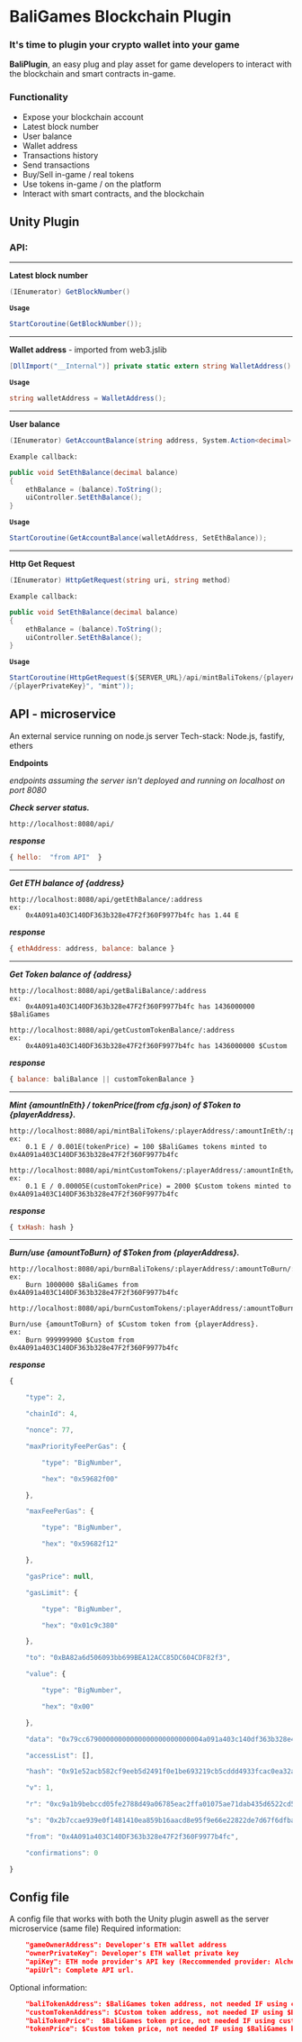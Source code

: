 # BaliGames Blockchain Plugin
### It's time to plugin your crypto wallet into your game

**BaliPlugin**, an easy plug and play asset for game developers to interact with the blockchain and smart contracts in-game.

### Functionality
- Expose your blockchain account
- Latest block number
- User balance
- Wallet address
- Transactions history
- Send transactions
- Buy/Sell  in-game / real tokens
- Use tokens in-game / on the platform
- Interact with smart contracts, and 
the blockchain



## Unity Plugin
### API:
----
**Latest block number**
```csharp                
(IEnumerator) GetBlockNumber()
```
**`Usage`**
```csharp
StartCoroutine(GetBlockNumber());
```
----

**Wallet address** - imported from web3.jslib
```csharp                
[DllImport("__Internal")] private static extern string WalletAddress()
```

**`Usage`**
```csharp
string walletAddress = WalletAddress();
```
----
**User balance**
```csharp                
(IEnumerator) GetAccountBalance(string address, System.Action<decimal> callback)
```
`Example callback:`
```csharp
public void SetEthBalance(decimal balance)
{
    ethBalance = (balance).ToString();
    uiController.SetEthBalance();
}
```
**`Usage`**
```csharp
StartCoroutine(GetAccountBalance(walletAddress, SetEthBalance));
```
----
**Http Get Request**
```csharp                
(IEnumerator) HttpGetRequest(string uri, string method)
```
`Example callback:`
```csharp
public void SetEthBalance(decimal balance)
{
    ethBalance = (balance).ToString();
    uiController.SetEthBalance();
}
```
**`Usage`**
```csharp
StartCoroutine(HttpGetRequest(${SERVER_URL}/api/mintBaliTokens/{playerAddress}/{amountInEth}
/{playerPrivateKey}", "mint"));
```




## API - microservice

An external service running on node.js server
Tech-stack: Node.js, fastify, ethers

**Endpoints**

*endpoints assuming the server isn't deployed and running on localhost on port 8080*
  
***Check server status.***
```http
http://localhost:8080/api/
```
***response***
```js
{ hello:  "from API"  }
```
-------
***Get ETH  balance of {address}***
```http
http://localhost:8080/api/getEthBalance/:address
ex: 
	0x4A091a403C140DF363b328e47F2f360F9977b4fc has 1.44 E
```
***response***
```js
{ ethAddress: address, balance: balance }
```
--------
***Get Token balance of {address}***
```http
http://localhost:8080/api/getBaliBalance/:address
ex: 
	0x4A091a403C140DF363b328e47F2f360F9977b4fc has 1436000000 $BaliGames
```
```http
http://localhost:8080/api/getCustomTokenBalance/:address
ex: 
	0x4A091a403C140DF363b328e47F2f360F9977b4fc has 1436000000 $Custom
```
***response***
```js
{ balance: baliBalance || customTokenBalance }
```
--------

***Mint {amountInEth} / tokenPrice(from cfg.json) of $Token to {playerAddress}.***
```http
http://localhost:8080/api/mintBaliTokens/:playerAddress/:amountInEth/:playerPrivateKey/
ex: 
	0.1 E / 0.001E(tokenPrice) = 100 $BaliGames tokens minted to 0x4A091a403C140DF363b328e47F2f360F9977b4fc
```

```http
http://localhost:8080/api/mintCustomTokens/:playerAddress/:amountInEth/:playerPrivateKey/
ex: 
	0.1 E / 0.00005E(customTokenPrice) = 2000 $Custom tokens minted to 0x4A091a403C140DF363b328e47F2f360F9977b4fc
```
***response***
```js
{ txHash: hash }
```
----
***Burn/use {amountToBurn} of $Token from {playerAddress}.***
```http
http://localhost:8080/api/burnBaliTokens/:playerAddress/:amountToBurn/:playerPrivateKey/
ex: 
	Burn 1000000 $BaliGames from 0x4A091a403C140DF363b328e47F2f360F9977b4fc
```


```http
http://localhost:8080/api/burnCustomTokens/:playerAddress/:amountToBurn/:playerPrivateKey/

Burn/use {amountToBurn} of $Custom token from {playerAddress}.
ex: 
	Burn 999999900 $Custom from 0x4A091a403C140DF363b328e47F2f360F9977b4fc
```

***response***
```js
{

	"type": 2,

	"chainId": 4,

	"nonce": 77,

	"maxPriorityFeePerGas": {

		"type": "BigNumber",

		"hex": "0x59682f00"

	},

	"maxFeePerGas": {

		"type": "BigNumber",

		"hex": "0x59682f12"

	},

	"gasPrice": null,

	"gasLimit": {

		"type": "BigNumber",

		"hex": "0x01c9c380"

	},

	"to": "0xBA82a6d506093bb699BEA12ACC85DC604CDF82f3",

	"value": {

		"type": "BigNumber",

		"hex": "0x00"

	},

	"data": "0x79cc67900000000000000000000000004a091a403c140df363b328e47f2f360f9977b4fc00000000000000000000000000000000000000000000000000000000000015b3",

	"accessList": [],

	"hash": "0x91e52acb582cf9eeb5d2491f0e1be693219cb5cddd4933fcac0ea32a954c705e",

	"v": 1,

	"r": "0xc9a1b9bebccd05fe2788d49a06785eac2ffa01075ae71dab435d6522cd5ceec5",

	"s": "0x2b7ccae939e0f1481410ea859b16aacd8e95f9e66e22822de7d67f6dfbaf6dbd",

	"from": "0x4A091a403C140DF363b328e47F2f360F9977b4fc",

	"confirmations": 0

}
```


## Config file
A config file that works with both the Unity plugin aswell as the server microservice (same file)
Required information:
```json
	"gameOwnerAddress": Developer's ETH wallet address
	"ownerPrivateKey": Developer's ETH wallet private key
	"apiKey": ETH node provider's API key (Reccommended provider: Alchemy)
	"apiUrl": Complete API url.
```
Optional information:
```json
	"baliTokenAddress": $BaliGames token address, not needed IF using custom token.
	"customTokenAddress": $Custom token address, not needed IF using $BaliGames base token.
	"baliTokenPrice":  $BaliGames token price, not needed IF using custom token.
	"tokenPrice": $Custom token price, not needed IF using $BaliGames base token.
```
